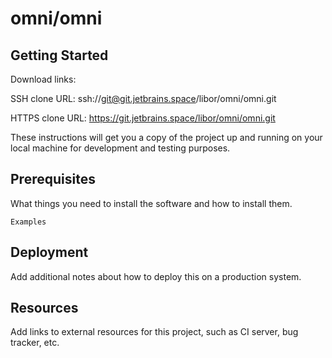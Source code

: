 # omni/omni



## Getting Started

Download links:

SSH clone URL: ssh://git@git.jetbrains.space/libor/omni/omni.git

HTTPS clone URL: https://git.jetbrains.space/libor/omni/omni.git



These instructions will get you a copy of the project up and running on your local machine for development and testing purposes.

## Prerequisites

What things you need to install the software and how to install them.

```
Examples
```

## Deployment

Add additional notes about how to deploy this on a production system.

## Resources

Add links to external resources for this project, such as CI server, bug tracker, etc.
